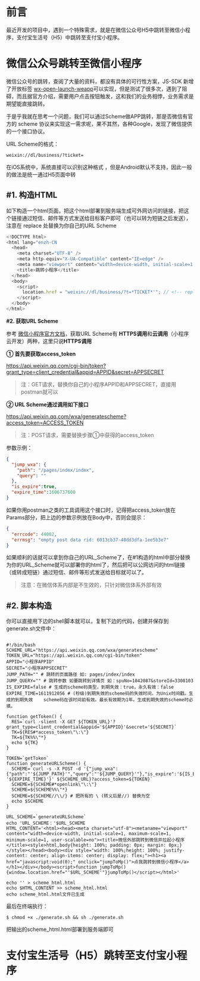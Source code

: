 # 前言

最近开发的项目中，遇到一个特殊需求，就是在微信公众号H5中跳转至微信小程序，支付宝生活号（H5）中跳转至支付宝小程序。

# 微信公众号跳转至微信小程序

微信公众号的跳转，查阅了大量的资料，都没有具体的可行性方案，JS-SDK 新增了开放标签 [wx-open-launch-weapp](https://developers.weixin.qq.com/doc/offiaccount/OA_Web_Apps/Wechat_Open_Tag.html)可以实现，但是测试了很多次，遇到了阻碍，而且据官方介绍，需要用户点击按钮触发，这和我们的业务相悖，业务需求是期望能直接跳转。

于是乎我就在思考一个问题，我们可以通过Scheme做APP跳转，那是否微信有官方的 scheme 协议来实现这一需求呢，果不其然，各种Google，发现了微信提供的一个接口协议。

URL Scheme的格式：

```
weixin://dl/business/?ticket=
```

在iOS系统中，系统直接可以识别这种格式 ，但是Android默认不支持，因此一般的做法是统一通过H5页面中转

## #1. 构造HTML

如下构造一个html页面，把这个html部署到服务端生成可外网访问的链接，把这个链接通过短信、邮件等方式发送给目标客户即可（也可以转为短链之后发送），注意在 replace 处替换为你自己的URL Scheme

 ```js
 <!DOCTYPE html>
 <html lang="enzh-CN
   <head>
     <meta charset="UTF-8" />
     <meta http-equiv="X-UA-Compatible" content="IE=edge" />
     <meta name="viewport" content="width=device-width, initial-scale=1.0" />
     <title>跳转小程序</title>
   </head>
   <body>
     <script>
       location.href = "weixin://dl/business/?t=*TICKET*'"; // <!-- replace -->
     </script>
   </body>
 </html>
 ```

**#2. 获取URL Scheme**

参考 [微信小程序官方文档](https://developers.weixin.qq.com/miniprogram/dev/api-backend/open-api/url-scheme/urlscheme.generate.html)，获取URL Scheme有 **HTTPS调用**和**云调用**（小程序云开发）两种，这里只说**HTTPS调用**

**① 首先要获取access_token**

https://api.weixin.qq.com/cgi-bin/token?grant_type=client_credential&appid=APPID&secret=APPSECRET

> 注：GET请求，替换你自己的小程序APPID和APPSECRET，直接用postman就可以

**② URL Scheme通过调用如下接口**

https://api.weixin.qq.com/wxa/generatescheme?access_token=ACCESS_TOKEN

> 注：POST请求，需要替换步骤①中获得的access_token

参数示例：

```json
{
  "jump_wxa": {
    "path": "/pages/index/index",
    "query": ""
  },
  "is_expire":true,
  "expire_time":1606737600
}
```

如果你用postman之类的工具调用这个接口时，记得把access_token放在Params部分，把上边的参数示例放在Body中，否则会提示：

```json
{
  "errcode": 44002,
  "errmsg": "empty post data rid: 6013cb37-48dd3dfa-1ee5b3e7"
}
```

如果顺利的话就可以拿到你自己的URL_Scheme了，在#1构造的html中<!-- replace -->部分替换为你的URL_Scheme就可以部署你的html了，然后把可以公网访问的html链接（或转成短链）通过短信、邮件等形式发送给目标就可以了。

> 注意：在微信体系内部是不生效的，只针对微信体系外部有效



## #2. 脚本构造

你可以直接用下边的shell脚本就可以，复制下边的代码，创建并保存到 generate.sh文件中：

```shell

#!/bin/bash
SCHEME_URL="https://api.weixin.qq.com/wxa/generatescheme"
TOKEN_URL="https://api.weixin.qq.com/cgi-bin/token"
APPID="小程序APPID"
SECRET="小程序APPSECRET"
JUMP_PATH="" # 跳转的页面路径 如: pages/index/index
JUMP_QUERY="" # 跳转参数 如要跳转到详情页 如：spuNo=1042087&storeId=3308103
IS_EXPIRE=false # 生成的scheme码类型，到期失效：true，永久有效：false
EXPIRE_TIME=1611912056 # (秒级)到期失效的scheme码的失效时间，为Unix时间戳。生成的到期失效    scheme码在该时间前有效。最长有效期为1年。生成到期失效的scheme时必填。
    
function getToken() {
  RES=`curl -slient -X GET ${TOKEN_URL}'?grant_type=client_credential&appid='${APPID}'&secret='${SECRET}`
  TK=${RES#*access_token\"\:\"}
  TK=${TK%%\"*}
  echo ${TK}
}

TOKEN=`getToken`
function generateURLScheme() {
  SCHEME=`curl -s -X POST -d '{"jump_wxa":{"path":"'${JUMP_PATH}'","query":"'${JUMP_QUERY}'"},"is_expire":'${IS_EXPIRE}',"expire_time": '${EXPIRE_TIME}'}' ${SCHEME_URL}?access_token=${TOKEN}`
  SCHEME=${SCHEME#*openlink\"\:\"}
  SCHEME=${SCHEME%%\"*}
  SCHEME=${SCHEME//\\/} # 把所有的 \ (转义后是//) 替换为空
  echo $SCHEME
}

URL_SCHEME=`generateURLScheme`
echo 'URL_SCHEME：'$URL_SCHEME
HTML_CONTENT='<html><head><meta charset="utf-8"><metaname="viewport" content="width=device-width, initial-scale=1, maximum-scale=1, minimum-scale=1, user-scalable=no"><title>微信外部跳转到微信并拉起小程序</title><style>html,body{height: 100%; padding: 0px; margin: 0px;}</style></head><body><div style="width: 100%;height: 100%; justify-content: center; align-items: center; display: flex;"><h1><a href="javascript:void(0);" onclick="jumpToMp()">点我跳转到微信小程序</a></h1></div></body><script>function jumpToMp(){window.location.href="'$URL_SCHEME'"}jumpToMp()</script></html>'

echo '' > scheme_html.html
echo $HTML_CONTENT >> scheme_html.html
echo scheme_html.html文件已生成
```

最后在终端执行：

```shell
$ chmod +x ./generate.sh && sh ./generate.sh
```

把输出的scheme_html.html部署到服务端即可



# 支付宝生活号（H5）跳转至支付宝小程序

